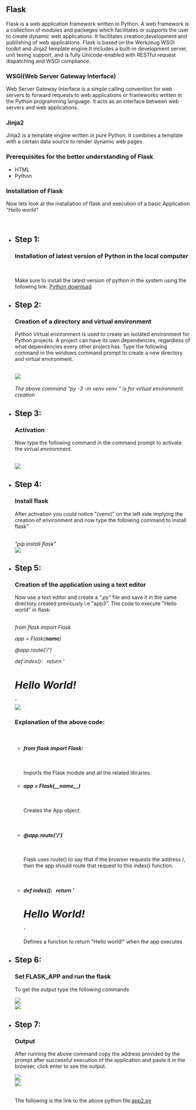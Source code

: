 <h2> Flask</h2>
<p> Flask is a web application framework written in Python. A web framework is a collection of modules and packeges which facilitates or supports the user to create dynamic web applications.
It facilitates creation,development and publishing of web applications. Flask is based on the Werkzeug WSGI toolkit and Jinja2 template engine.It includes a built-in development server, unit tesing support, and is fully Unicode-enabled with RESTful request dispatching and WSGI compliance.</p>
<h3> WSGI(Web Server Gateway Interface)</h3>
<p> Web Server Gateway Interface is a simple calling convention for web servers to forward requests to web applications or frameworks written in the Python programming language.
 It acts as an interface between web servers and web applications.</p>
 <h3>Jinja2</h3>
 <p>Jinja2 is a template engine written in pure Python. It combines a template with a certain data source to render dynamic web pages.</p>
 <h3> Prerequisites for the better understanding of Flask</h3>
 <ul><li>HTML</li><li>Python</li></ul>
 <h3> Installation of Flask</h3>
 <p> Now lets look at the installation of flask and execution of a basic Application <i>"Hello world"</i></p><br>
 <ul><li><h2>Step 1:</h2><h3> Installation of latest version of Python in the local computer</h3><br>
 <p> Make sure to install the  latest  version of python in the system using the following link: <a href="https://www.python.org/downloads/windows/">Python download</a></p>
 
 <li><h2>Step 2:</h2><h3>Creation of a directory and virtual environment</h3>
 <p> Python Virtual environment is used to create an isolated environment for Python projects. A project can have its own dependencies, regardless of what 
 dependencies every other project has. Type the following command in the windows command prompt to create a new directory and virtual environment. </p><br>
  <img src="direnv.png"/><br><br>
  <i>The above command "py -3 -m venv venv " is for virtual environment creation</i><br>
 
 <li><h2>Step 3:</h2><h3> Activation</h3>
   <p> Now type the following command in the command prompt to activate the virtual environment.</p><br>
   <img src="activate.png"/><br>
 
  <li><h2>Step 4:</h2><h3> Install flask</h3> 
   <p> After activation you could notice "(venv)" on the left side implying the creation of environment and now type the following command to install flask"</p><br>
 <i>"pip install flask"</i><br>
  <img src="pipinstallflask (2).png"/><br>
  
  
   <li><h2>Step 5:</h2><h3>Creation of the application using a text editor</h3>
    <p> Now use a text editor and create a <i>".py"</i> file and save it in the same directory created previously i.e "app3". The code to execute "Hello world" in flask: </p><br>
	<i>from flask import Flask<br>

app = Flask(__name__)<br>

@app.route('/')<br>

def index():
	&nbsp;&nbsp;return '<h1>Hello World!</h1>'</i><br>
 <img src="textedit1.png"/><br>
 
 <h3>Explanation of the above code:</h3><br>
 <ul><li><i><h4>from flask import Flask:</h4></i><br>
 <p> Imports the Flask module and all the related libraries</p>
<li><i><h4>app = Flask(__name__)</h4></i><br>
 <p> Creates the App object.</p><br>
 <li><i><h4>@app.route('/')</h4></i><br>
 <p> Flask uses route() to say that if the browser requests the address /, then the app should route that request to this index() function.</p></li><br> 
  <li><i><h4>def index():
	&nbsp;&nbsp;return '<h1>Hello World!</h1>'</h4></i><br>
   <p> Defines a function to return "Hello world!" when the app executes</p></li></ul>
  
 
 <li><h2>Step 6:</h2><h3>Set FLASK_APP and run the flask</h3>
 <p> To get the output type the following commands</p>
 <img src="setfla.png"/><br>
 <img src="flarun.png"/><br>
 
 <li><h2>Step 7:</h2><h3>Output</h3>
 <p> After running the above command copy the address provided by the prompt after successful execution of the application and paste it in the browser, click enter to see the output.</p>
 <img src="serv.png"/><br>
 <img src="output.png"/><br><br>
 
 
 The following is the link to the above python file:<a href="app2.py">app2.py</a>
     
 
 
 
    
   
 
 
 
